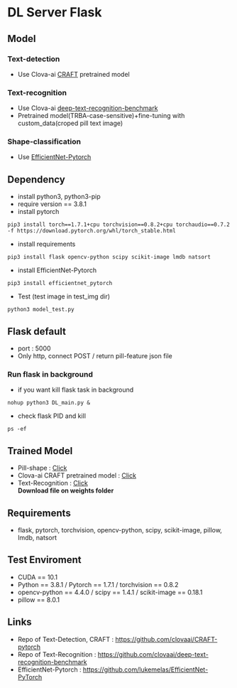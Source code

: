 # DL Server Flask

## Model
### Text-detection
- Use Clova-ai [CRAFT](https://github.com/clovaai/CRAFT-pytorch) pretrained model
### Text-recognition
- Use Clova-ai [deep-text-recognition-benchmark](https://github.com/clovaai/deep-text-recognition-benchmark)
- Pretrained model(TRBA-case-sensitive)+fine-tuning with custom_data(croped pill text image)
### Shape-classification
- Use [EfficientNet-Pytorch](https://github.com/lukemelas/EfficientNet-PyTorch)

## Dependency
- install python3, python3-pip
- require version == 3.8.1
- install pytorch
```
pip3 install torch==1.7.1+cpu torchvision==0.8.2+cpu torchaudio==0.7.2 -f https://download.pytorch.org/whl/torch_stable.html
```
- install requirements
```
pip3 install flask opencv-python scipy scikit-image lmdb natsort
```
- install EfficientNet-Pytorch
```
pip3 install efficientnet_pytorch
```
- Test (test image in test_img dir)
```
python3 model_test.py
```
## Flask default
- port : 5000
- Only http, connect POST / return pill-feature json file
### Run flask in background
- if you want kill flask task in background
```
nohup python3 DL_main.py &
```
- check flask PID and kill
```
ps -ef
```

## Trained Model
- Pill-shape : [Click](https://drive.google.com/file/d/1pBHtpsecIVQptD3HoWt61gwBIgO2uHCR/view?usp=sharing)
- Clova-ai CRAFT pretrained model : [Click](https://drive.google.com/open?id=1Jk4eGD7crsqCCg9C9VjCLkMN3ze8kutZ)
- Text-Recognition : [Click](https://drive.google.com/file/d/1yLixadZ_3Ls4x_TR0-8MG6-iQSEn5ZSG/view?usp=sharing)
<br>**Download file on weights folder**

## Requirements
- flask, pytorch, torchvision, opencv-python, scipy, scikit-image, pillow, lmdb, natsort

## Test Enviroment
- CUDA == 10.1
- Python == 3.8.1 / Pytorch == 1.7.1 / torchvision == 0.8.2
- opencv-python == 4.4.0 / scipy == 1.4.1 / scikit-image == 0.18.1
- pillow == 8.0.1

## Links
- Repo of Text-Detection, CRAFT : https://github.com/clovaai/CRAFT-pytorch
- Repo of Text-Recognition : https://github.com/clovaai/deep-text-recognition-benchmark
- EfficientNet-Pytorch : https://github.com/lukemelas/EfficientNet-PyTorch